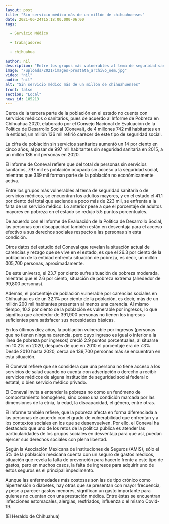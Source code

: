 ```yaml
---
layout: post
title: "Sin servicio médico más de un millón de chihuahuenses"
date: 2021-06-24T15:18:00.000-06:00
tags:
  
  - Servicio Médico
  
  - trabajadores
  
  - chihuahua
  
author: nil
description: "Entre los grupos más vulnerables al tema de seguridad sanitaria o de servicios médicos, se encuentran los adultos mayores"
image: "/uploads/2021/images-prostata_archivo_oem.jpg"
video: "nil"
audio: "nil"
alt: "Sin servicio médico más de un millón de chihuahuenses"
front: false
section: "Local"
news_id: 185213
---
```


Cerca de la tercera parte de la población en el estado no cuenta con servicios médicos o sanitarios, pues de acuerdo al Informe de Pobreza en Chihuahua 2020, elaborado por el Consejo Nacional de Evaluación de la Política de Desarrollo Social (Coneval), de 4 millones 742 mil habitantes en la entidad, un millón 136 mil refirió carecer de este tipo de seguridad social.

La cifra de población sin servicios sanitarios aumentó un 14 por ciento en cinco años, al pasar de 997 mil habitantes sin seguridad sanitaria en 2015, a un millón 136 mil personas en 2020.

El informe de Coneval refiere que del total de personas sin servicios sanitarios, 797 mil es población ocupada sin acceso a la seguridad social, mientras que 339 mil forman parte de la población no económicamente activa.

Entre los grupos más vulnerables al tema de seguridad sanitaria o de servicios médicos, se encuentran los adultos mayores, y en el estado el 41.1 por ciento del total que asciende a poco más de 223 mil, se enfrenta a la falta de un servicio médico. Lo anterior pese a que el porcentaje de adultos mayores en pobreza en el estado se redujo 5.5 puntos porcentuales.

De acuerdo con el Informe de Evaluación de la Política de Desarrollo Social, las personas con discapacidad también están en desventaja para el acceso efectivo a sus derechos sociales respecto a las personas sin esta condición.

Otros datos del estudio del Coneval que revelan la situación actual de carencias y rezago que se vive en el estado, es que el 26.3 por ciento de la población de la entidad enfrenta situación de pobreza, es decir, un millón 005,700 personas, aproximadamente.

De este universo, el 23.7 por ciento sufre situación de pobreza moderada, mientras que el 2.6 por ciento, situación de pobreza extrema (alrededor de 99,800 personas).

Además, el porcentaje de población vulnerable por carencias sociales en Chihuahua es de un 32.1% por ciento de la población, es decir, más de un millón 200 mil habitantes presentan al menos una carencia. Al mismo tiempo, 10.2 por ciento de la población es vulnerable por ingresos, lo que significa que alrededor de 391,900 personas no tienen los ingresos suficientes para satisfacer sus necesidades básicas.

En los últimos diez años, la población vulnerable por ingresos (personas que no tienen ninguna carencia, pero cuyo ingreso es igual o inferior a la línea de pobreza por ingresos) creció 2.9 puntos porcentuales, al situarse en 10.2% en 2020, después de que en 2010 el porcentaje era de 7.3%. Desde 2010 hasta 2020, cerca de 139,700 personas más se encuentran en esta situación.

El Coneval refiere que se considera que una persona no tiene acceso a los servicios de salud cuando no cuenta con adscripción o derecho a recibir servicios médicos de alguna institución de seguridad social federal o estatal, o bien servicio médico privado.

El Coneval invita a entender la pobreza no como un fenómeno de comportamiento homogéneo, sino como una condición marcada por las dimensiones de la etnia, la edad, la discapacidad, el género, entre otras.

El informe también refiere, que la pobreza afecta en forma diferenciada a las personas de acuerdo con el grado de vulnerabilidad que enfrentan y a los contextos sociales en los que se desenvuelven. Por ello, el Coneval ha destacado que uno de los retos de la política pública es atender las particularidades de los grupos sociales en desventaja para que así, puedan ejercer sus derechos sociales con plena libertad.

Según la Asociación Mexicana de Instituciones de Seguros (AMIS), sólo el 5% de la población mexicana cuenta con un seguro de gastos médicos, situación que revela la falta de prevención para hacerle frente a este tipo de gastos, pero en muchos casos, la falta de ingresos para adquirir uno de estos seguros es el principal impedimento.

Aunque las enfermedades más costosas son las de tipo crónico como hipertensión o diabetes, hay otras que se presentan con mayor frecuencia, y pese a parecer gastos menores, significan un gasto importante para quienes no cuentan con una prestación médica. Entre éstas se encuentran infecciones estomacales, alergias, resfriados, influenza o el mismo Covid-19.

(El Heraldo de Chihuahua)